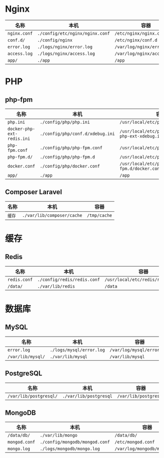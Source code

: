 # Nginx

|名称|本机|容器|
|--|--|--|
|`nginx.conf`|`./config/etc/nginx/nginx.conf`|`/etc/nginx/nginx.conf`    |
|`conf.d/`   |`./config/nginx`              |`/etc/nginx/conf.d`        |
|`error.log` |`./logs/nginx/error.log`        |`/var/log/nginx/error.log` |
|`access.log`|`./logs/nginx/access.log`       |`/var/log/nginx/access.log`|
|`app/`      |`./app`                        |`/app`                     |

# PHP

## php-fpm

|名称|本机|容器|
|--|--|--|
|`php.ini`                 |`./config/php/php.ini`          |`/usr/local/etc/php/php.ini`                         |
|`docker-php-ext-redis.ini`|`./config/php/conf.d/xdebug.ini`|`/usr/local/etc/php/conf.d/docker-php-ext-xdebug.ini`|
|`php-fpm.conf`            |`./config/php/php-fpm.conf`     |`/usr/local/etc/php-fpm.conf`                        |
|`php-fpm.d/`              |`./config/php/php-fpm.d`        |`/usr/local/etc/php-fpm.d`                           |
|`docker.conf`             |`./config/php/docker.conf`      |`/usr/local/etc/php-fpm.d/docker.conf`               |
|`app/`                    |`./app`                         |`/app`                                               |

## Composer Laravel

|名称|本机|容器|
|--|--|--|
|`缓存`|`./var/lib/composer/cache`|`/tmp/cache`|

# 缓存

## Redis

|名称|本机|容器|
|--|--|--|
|`redis.conf`|`./config/redis/redis.conf`|`/usr/local/etc/redis/redis.conf`|
|`/data/`    |`./var/lib/redis`          |`/data`                          |

# 数据库

## MySQL

|名称|本机|容器|
|--|--|--|
|`error.log`      |`./logs/mysql/error.log`|`/var/log/mysql/error.log`|
|`/var/lib/mysql/`|`./var/lib/mysql`       |`/var/lib/mysql`|

## PostgreSQL

|名称|本机|容器|
|--|--|--|
|`/var/lib/postgresql/`|`./var/lib/postgresql`|`/var/lib/postgresql`|

## MongoDB

|名称|本机|容器|
|--|--|--|
|`/data/db/`  |`./var/lib/mongo`              |`/data/db/`                 |
|`mongod.conf`|`./config/mongodb/mongod.conf` |`/etc/mongod.conf`          |
|`mongo.log`  |`./logs/mongodb/mongo.log`     |`/var/log/mongodb/mongo.log`|
